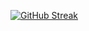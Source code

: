 [![GitHub Streak](https://github-readme-streak-stats.herokuapp.com?user=LiamSwayne&theme=dark&hide_border=true&border_radius=15&card_width=380&ring=D01D25&background=02314F&fire=D01D25&currStreakNum=FBE4AA&sideNums=FBE4AA&dates=A3B7AF&sideLabels=A3B7AF&currStreakLabel=A3B7AF&stroke=A3B7AF&hide_longest_streak=true)](https://git.io/streak-stats)
